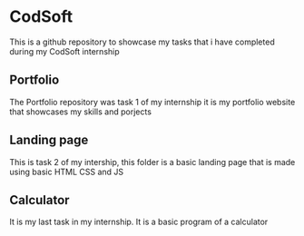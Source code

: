 <h1>CodSoft</h1>

<p>
This is a github repository to showcase my tasks that i have completed during my CodSoft internship  
</p>
<h2>Portfolio</h2>
<p>
The Portfolio repository was task 1 of my internship it is my portfolio website that showcases my skills and porjects 
</p>
<h2>
Landing page
</h2>
<p>
This is task 2 of my intership, this folder is a basic landing page that is made using basic HTML CSS and JS
</p>
<h2>
Calculator 
</h2>
It is my last task in my internship. It is a basic program of a calculator
